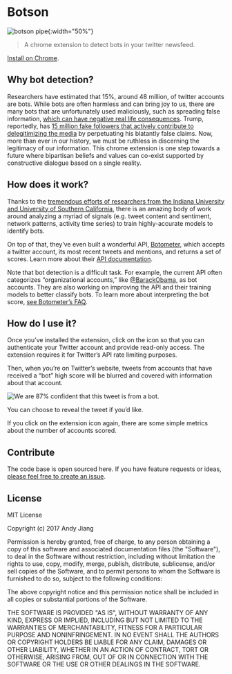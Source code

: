 # Botson

![botson pipe](https://github.com/lambtron/botson-extension/blob/master/docs/img/meta.png){:width="50%"}

> A chrome extension to detect bots in your twitter newsfeed.

[Install on Chrome]().

## Why bot detection?

Researchers have estimated that 15%, around 48 million, of twitter accounts are bots. While bots are often harmless and can bring joy to us, there are many bots that are unfortunately used maliciously, such as spreading false information, [which can have negative real life consequences](https://www.washingtonpost.com/local/pizzagate-from-rumor-to-hashtag-to-gunfire-in-dc/2016/12/06/4c7def50-bbd4-11e6-94ac-3d324840106c_story.html). Trump, reportedly, has [15 million fake followers that actively contribute to delegitimizing the media](http://www.newsweek.com/donald-trump-twitter-bots-fake-followers-trolls-army-white-house-propaganda-621018) by perpetuating his blatantly false claims. Now, more than ever in our history, we must be ruthless in discerning the legitimacy of our information. This chrome extension is one step towards a future where bipartisan beliefs and values can co-exist supported by constructive dialogue based on a single reality.

## How does it work?

Thanks to the [tremendous efforts of researchers from the Indiana University and University of Southern California](https://arxiv.org/pdf/1703.03107.pdf), there is an amazing body of work around analyzing a myriad of signals (e.g. tweet content and sentiment, network patterns, activity time series) to train highly-accurate models to identify bots.

On top of that, they’ve even built a wonderful API, [Botometer](https://botometer.iuni.iu.edu/#!/), which accepts a twitter account, its most recent tweets and mentions, and returns a set of scores. Learn more about their [API documentation](https://market.mashape.com/OSoMe/botometer).

Note that bot detection is a difficult task. For example, the current API often categorizes “organizational accounts,” like [@BarackObama](https://twitter.com/barackobama), as bot accounts. They are also working on improving the API and their training models to better classify bots. To learn more about interpreting the bot score, [see Botometer’s FAQ](https://botometer.iuni.iu.edu/#!/faq).

## How do I use it?

Once you’ve installed the extension, click on the icon so that you can authenticate your Twitter account and provide read-only access. The extension requires it for Twitter’s API rate limiting purposes.

Then, when you’re on Twitter’s website, tweets from accounts that have received a “bot” high score will be blurred and covered with information about that account.

![We are 87% confident that this tweet is from a bot.](http://i.imgur.com/Z96Uvua.png)

You can choose to reveal the tweet if you’d like.

If you click on the extension icon again, there are some simple metrics about the number of accounts scored.

## Contribute

The code base is open sourced here. If you have feature requests or ideas, [please feel free to create an issue](https://github.com/lambtron/botson-extension/issues).

## License

MIT License

Copyright (c) 2017 Andy Jiang

Permission is hereby granted, free of charge, to any person obtaining a copy
of this software and associated documentation files (the "Software"), to deal
in the Software without restriction, including without limitation the rights
to use, copy, modify, merge, publish, distribute, sublicense, and/or sell
copies of the Software, and to permit persons to whom the Software is
furnished to do so, subject to the following conditions:

The above copyright notice and this permission notice shall be included in all
copies or substantial portions of the Software.

THE SOFTWARE IS PROVIDED "AS IS", WITHOUT WARRANTY OF ANY KIND, EXPRESS OR
IMPLIED, INCLUDING BUT NOT LIMITED TO THE WARRANTIES OF MERCHANTABILITY,
FITNESS FOR A PARTICULAR PURPOSE AND NONINFRINGEMENT. IN NO EVENT SHALL THE
AUTHORS OR COPYRIGHT HOLDERS BE LIABLE FOR ANY CLAIM, DAMAGES OR OTHER
LIABILITY, WHETHER IN AN ACTION OF CONTRACT, TORT OR OTHERWISE, ARISING FROM,
OUT OF OR IN CONNECTION WITH THE SOFTWARE OR THE USE OR OTHER DEALINGS IN THE
SOFTWARE.
